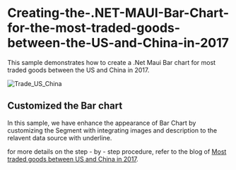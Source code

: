 # Creating-the-.NET-MAUI-Bar-Chart-for-the-most-traded-goods-between-the-US-and-China-in-2017

This sample demonstrates how to create a .Net Maui Bar chart for most traded goods between the US and China in 2017.

![Trade_US_China](https://github.com/SyncfusionExamples/Creating-the-.NET-MAUI-Bar-Chart-for-the-most-traded-goods-between-the-US-and-China-in-2017/assets/124584591/bb572ca5-d964-4a24-9b7f-da32970d6d7c)

## Customized the Bar chart

In this sample, we have enhance the appearance of Bar Chart by customizing the Segment with integrating images and description to the relavent data source with underline.

for more details on the step - by - step procedure, refer to the blog of [Most traded goods between US and China in 2017]().